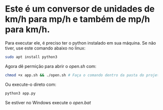 # Este é um conversor de unidades de km/h para mp/h e também de mp/h para km/h.

Para executar ele, é preciso ter o python instalado em sua máquina. Se não tiver, use este comando abaixo no linux:

```bash
sudo apt install python3
```
Agora dê permição para abrir o *open.sh* com:
```bash
chmod +x app.sh && ./open.sh # Faça o comando dentro da pasta do projeto.
```
Ou execute-o direto com:
```bash
python3 app.py
```
Se estiver no Windows execute o *open.bat*